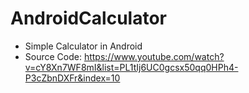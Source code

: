 # AndroidCalculator
* Simple Calculator in Android
* Source Code: https://www.youtube.com/watch?v=cY8Xn7WF8mI&list=PL1tIj6UC0gcsx50qq0HPh4-P3cZbnDXFr&index=10
